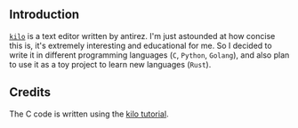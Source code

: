 
## Introduction

[`kilo`](http://antirez.com/news/108) is a text editor written by antirez. I'm just astounded at how concise this is, it's extremely interesting and educational for me. So I decided to write it in different programming languages (`C`, `Python`, `Golang`), and also plan to use it as a toy project to learn new languages (`Rust`).

## Credits

The C code is written using the [kilo tutorial](https://github.com/snaptoken/kilo-tutorial).
